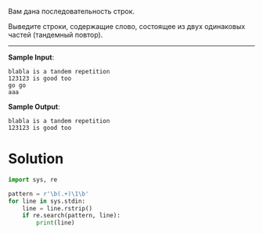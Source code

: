 Вам дана последовательность строк.

Выведите строки, содержащие слово, состоящее из двух одинаковых частей (тандемный повтор).

---

**Sample Input**:

```
blabla is a tandem repetition
123123 is good too
go go
aaa
```

**Sample Output**:

```
blabla is a tandem repetition
123123 is good too
```

# Solution

```python
import sys, re

pattern = r'\b(.+)\1\b'
for line in sys.stdin:
    line = line.rstrip()
    if re.search(pattern, line):
        print(line)
```
